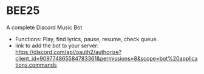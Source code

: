 # BEE25
A complete Discord Music Bot 
- Functions: Play, find lyrics, pause, resume, check queue.
- link to add the bot to your server: https://discord.com/api/oauth2/authorize?client_id=909774865584783361&permissions=8&scope=bot%20applications.commands

